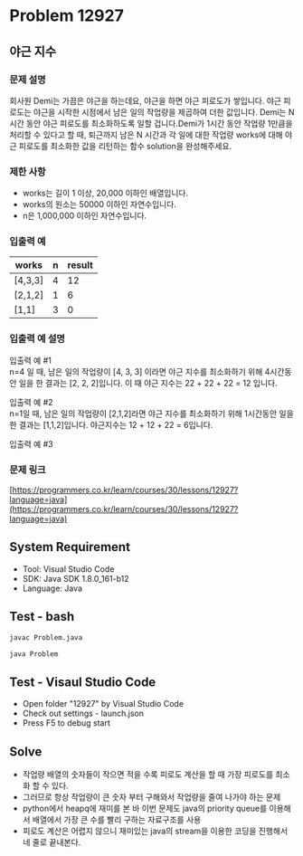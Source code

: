 # Problem 12927

## 야근 지수

### 문제 설명

회사원 Demi는 가끔은 야근을 하는데요, 야근을 하면 야근 피로도가 쌓입니다. 야근 피로도는 야근을 시작한 시점에서 남은 일의 작업량을 제곱하여 더한 값입니다. Demi는 N시간 동안 야근 피로도를 최소화하도록 일할 겁니다.Demi가 1시간 동안 작업량 1만큼을 처리할 수 있다고 할 때, 퇴근까지 남은 N 시간과 각 일에 대한 작업량 works에 대해 야근 피로도를 최소화한 값을 리턴하는 함수 solution을 완성해주세요.

### 제한 사항

- works는 길이 1 이상, 20,000 이하인 배열입니다.
- works의 원소는 50000 이하인 자연수입니다.
- n은 1,000,000 이하인 자연수입니다.

### 입출력 예

|works|n|result|
|-----|-|------|
|[4,3,3]|4|12|
|[2,1,2]|1|6|
|[1,1]|3|0|

### 입출력 예 설명

입출력 예 #1\
n=4 일 때, 남은 일의 작업량이 [4, 3, 3] 이라면 야근 지수를 최소화하기 위해 4시간동안 일을 한 결과는 [2, 2, 2]입니다. 이 때 야근 지수는 22 + 22 + 22 = 12 입니다.

입출력 예 #2\
n=1일 때, 남은 일의 작업량이 [2,1,2]라면 야근 지수를 최소화하기 위해 1시간동안 일을 한 결과는 [1,1,2]입니다. 야근지수는 12 + 12 + 22 = 6입니다.

입출력 예 #3

### 문제 링크

[https://programmers.co.kr/learn/courses/30/lessons/12927?language=java](https://programmers.co.kr/learn/courses/30/lessons/12927?language=java)

## System Requirement

- Tool: Visual Studio Code
- SDK: Java SDK 1.8.0_161-b12
- Language: Java

## Test - bash

```bash
javac Problem.java
```

```bash
java Problem
```

## Test - Visaul Studio Code

- Open folder "12927" by Visual Studio Code
- Check out settings - launch.json
- Press F5 to debug start

## Solve

- 작업량 배열의 숫자들이 작으면 적을 수록 피로도 계산을 할 때 가장 피로도를 최소화 할 수 있다.
- 그러므로 항상 작업량이 큰 숫자 부터 구해와서 작업량을 줄여 나가야 하는 문제
- python에서 heapq에 재미를 본 바 이번 문제도 java의 priority queue를 이용해서 배열에서 가장 큰 수를 빨리 구하는 자료구조를 사용
- 피로도 계산은 어렵지 않으니 재미있는 java의 stream을 이용한 코딩을 진행해서 네 줄로 끝내본다.